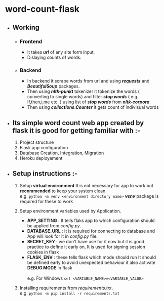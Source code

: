 # word-count-flask

- ## Working
    - ### Frontend
        - It takes ***url*** of any site form input.
        - Dislaying counts of words. 
    - ### Backend
        - In backend it scrape words from url and using ***requests*** and ***BeautifulSoup*** packages.
        - Then using ***nltk-punkt*** tokenizer it tokenize the words ( converting to single words) and filter ***stop words*** ( e.g. If,then,i,me etc. ) using list of ***stop words*** from ***nltk-corpora***.
        - Then using ***collections.Counter*** it gets count of indivisual words  

- ## Its simple word count web app created by flask it is good for getting familiar with :-  
    1. Project structure 
    2. Flask app configuration
    3. Database Creation, Integration, Migration
    4. Heroku deployement

- ## Setup instructions :-
  
    1. Setup __virtual environment__ It is not necessary for app to work but __recommended__ to keep your system clean. <br>
    e.g. `python -m venv <environment directory name>` ***venv*** package is required for these to work
  
    2. Setup environment variables used by Application.
        - __APP_SETTING__ : It tells flaks app to which configuration should be applied from  _config.py_.
        - __DATABASE_URL__ : It is required for connecting to database and App will look for it in _config.py_ file.
        - __SECRET_KEY__ : we don't have use for it now but it is good practice to define it early on, It is used for signing session cookies in flask 
        - __FLASK_ENV__ : these tells flask which mode should run It should be defined early to avoid unexpected behaviour it also activate __DEBUG MODE__ in flask  <br>
      <br>
     e.g. For Windows `set <VARIABLE_NAME>=<VARIABLE_VALUE>`
      
  3. Installing requirements from _requirements.txt_. <br>
  e.g. `python -m pip install -r requirements.txt`
